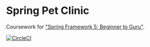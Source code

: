 # Spring Pet Clinic

Coursework for ["Spring Framework 5: Beginner to Guru"](https://www.udemy.com/course/spring-framework-5-beginner-to-guru/).

[![CircleCI](https://circleci.com/gh/russellheines/sfg-pet-clinic.svg?style=svg)](https://circleci.com/gh/russellheines/sfg-pet-clinic)